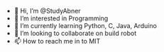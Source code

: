 - 👋 Hi, I’m @StudyAbner
- 👀 I’m interested in Programming
- 🌱 I’m currently learning Python, C, Java, Arduino
- 💞️ I’m looking to collaborate on build robot
- 📫 How to reach me in to MIT

<!---
StudyAbner/StudyAbner is a ✨ special ✨ repository because its `README.md` (this file) appears on your GitHub profile.
You can click the Preview link to take a look at your changes.
--->
